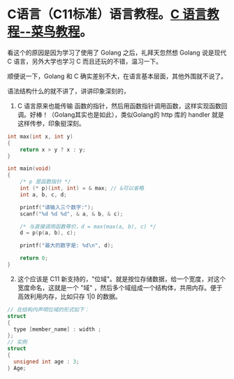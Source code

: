 # C语言（C11标准）语言教程。[C 语言教程--菜鸟教程](http://www.runoob.com/cprogramming/c-tutorial.html)。

看这个的原因是因为学习了使用了 Golang 之后，礼拜天忽然想 Golang 说是现代 C 语言，另外大学也学习 C 而且还玩的不错，温习一下。

顺便说一下，Golang 和 C 确实差别不大，在语言基本层面，其他外围就不说了。

语法结构什么的就不讲了，讲讲印象深刻的，

1. C 语言原来也能传输 函数的指针，然后用函数指针调用函数，这样实现函数回调。好棒！（Golang其实也是如此），类似Golang的 http 库的 handler 就是这样传参，印象挺深刻。
```C
int max(int x, int y)
{
    return x > y ? x : y;
}

int main(void)
{
    /* p 是函数指针 */
    int (* p)(int, int) = & max; // &可以省略
    int a, b, c, d;

    printf("请输入三个数字:");
    scanf("%d %d %d", & a, & b, & c);

    /* 与直接调用函数等价，d = max(max(a, b), c) */
    d = p(p(a, b), c);

    printf("最大的数字是: %d\n", d);

    return 0;
}
```

2. 这个应该是 C11 新支持的，"位域"。就是按位存储数据，给一个宽度，对这个宽度命名，这就是一个 "域" ，然后多个域组成一个结构体，共用内存。便于高效利用内存，比如只存 1|0  的数据。
```C
// 在结构内声明位域的形式如下：
struct
{
  type [member_name] : width ;
};
// 实例
struct
{
  unsigned int age : 3;
} Age;